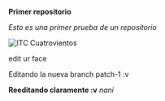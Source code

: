 **Primer repositorio**

_Esto es una primer prueba de un repositorio_

![ITC Cuatrovientos](http://www.cuatrovientos.org/images/logo2.png)

edit ur face

Editando la nueva branch patch-1 :v

**Reeditando claramente :v**
_nani_
